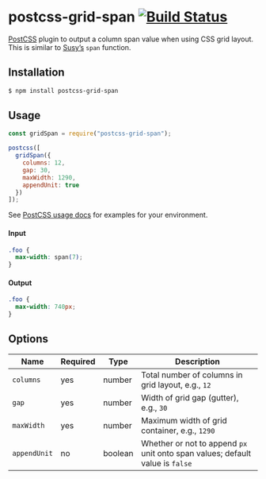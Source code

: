 # postcss-grid-span [![Build Status][ci-img]][ci]

[PostCSS] plugin to output a column span value when using CSS grid layout. This is similar to [Susy’s] `span` function.

## Installation

```sh
$ npm install postcss-grid-span
```

## Usage

```js
const gridSpan = require("postcss-grid-span");

postcss([
  gridSpan({
    columns: 12,
    gap: 30,
    maxWidth: 1290,
    appendUnit: true
  })
]);
```

See [PostCSS usage docs] for examples for your environment.

#### Input

```css
.foo {
  max-width: span(7);
}
```

#### Output

```css
.foo {
  max-width: 740px;
}
```

## Options

| Name | Required | Type | Description |
| ---- | -------- | ---- | ----------- |
| `columns` | yes | number | Total number of columns in grid layout, e.g., `12` |
| `gap` | yes | number | Width of grid gap (gutter), e.g., `30` |
| `maxWidth` | yes | number | Maximum width of grid container, e.g., `1290` |
| `appendUnit` | no | boolean | Whether or not to append `px` unit onto span values; default value is `false` |


[PostCSS]: https://github.com/postcss/postcss
[PostCSS usage docs]: https://github.com/postcss/postcss#usage
[ci-img]: https://travis-ci.org/thomasthesecond/postcss-grid-span.svg
[ci]: https://travis-ci.org/thomasthesecond/postcss-grid-span
[Susy’s]: http://oddbird.net/susy/
